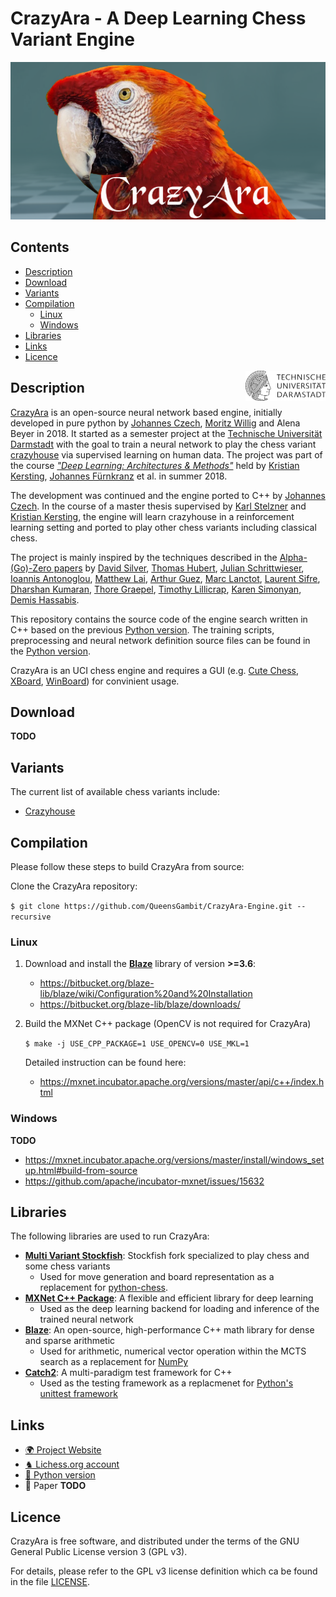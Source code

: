 # CrazyAra - A Deep Learning Chess Variant Engine
![CRAZYARA_LOGO](media/crazyara_logo_medium.png "rc")

## Contents
* [Description](#description)
* [Download](#download)
* [Variants](#variants)
* [Compilation](#compilation)
    * [Linux](#linux)
    * [Windows](#windows)
* [Libraries](#libraries)
* [Links](#links)
* [Licence](#licence)

<img align="right" src="media/TU_logo.png" width="128">

## Description

[CrazyAra](https://crazyara.org/) is an open-source neural network based engine, initially developed in pure python by [Johannes Czech](https://github.com/QueensGambit), [Moritz Willig](https://github.com/MoritzWillig) and Alena Beyer in 2018.
It started as a semester project at the [Technische Universität Darmstadt](https://www.tu-darmstadt.de/index.en.jsp) with the goal to train a neural network to play the chess variant [crazyhouse](https://en.wikipedia.org/wiki/Crazyhouse) via supervised learning on human data.
The project was part of the course [_"Deep Learning: Architectures & Methods"_](https://piazza.com/tu-darmstadt.de/summer2019/20001034iv/home) held by [Kristian Kersting](https://ml-research.github.io/people/kkersting/index.html), [Johannes Fürnkranz](http://www.ke.tu-darmstadt.de/staff/juffi) et al. in summer 2018.

The development was continued and the engine ported to C++ by [Johannes Czech](https://github.com/QueensGambit). In the course of a master thesis supervised by [Karl Stelzner](https://ml-research.github.io/people/kstelzner/) and [Kristian Kersting](https://ml-research.github.io/people/kkersting/index.html), the engine will learn crazyhouse in a reinforcement learning setting and ported to play other chess variants including classical chess.

The project is mainly inspired by the techniques described in the [Alpha-(Go)-Zero papers](https://arxiv.org/abs/1712.01815) by [David Silver](https://arxiv.org/search/cs?searchtype=author&query=Silver%2C+D), [Thomas Hubert](https://arxiv.org/search/cs?searchtype=author&query=Hubert%2C+T), [Julian Schrittwieser](https://arxiv.org/search/cs?searchtype=author&query=Schrittwieser%2C+J), [Ioannis Antonoglou](https://arxiv.org/search/cs?searchtype=author&query=Antonoglou%2C+I), [Matthew Lai](https://arxiv.org/search/cs?searchtype=author&query=Lai%2C+M), [Arthur Guez](https://arxiv.org/search/cs?searchtype=author&query=Guez%2C+A), [Marc Lanctot](https://arxiv.org/search/cs?searchtype=author&query=Lanctot%2C+M), [Laurent Sifre](https://arxiv.org/search/cs?searchtype=author&query=Sifre%2C+L), [Dharshan Kumaran](https://arxiv.org/search/cs?searchtype=author&query=Kumaran%2C+D), [Thore Graepel](https://arxiv.org/search/cs?searchtype=author&query=Graepel%2C+T), [Timothy Lillicrap](https://arxiv.org/search/cs?searchtype=author&query=Lillicrap%2C+T), [Karen Simonyan](https://arxiv.org/search/cs?searchtype=author&query=Simonyan%2C+K), [Demis Hassabis](https://arxiv.org/search/cs?searchtype=author&query=Hassabis%2C+D).

This repository contains the source code of the engine search written in C++ based on the previous [Python version](https://github.com/QueensGambit/CrazyAra).
The training scripts, preprocessing and neural network definition source files can be found in the [Python version](https://github.com/QueensGambit/CrazyAra).

CrazyAra is an UCI chess engine and requires a GUI (e.g. [Cute Chess](https://github.com/cutechess/cutechess), [XBoard](https://www.gnu.org/software/xboard/), [WinBoard](http://hgm.nubati.net/)) for convinient usage.

## Download
__TODO__

## Variants
The current list of available chess variants include:
* [Crazyhouse](https://lichess.org/variant/crazyhouse)

## Compilation

Please follow these steps to build CrazyAra from source:

Clone the CrazyAra repository:

```$ git clone https://github.com/QueensGambit/CrazyAra-Engine.git --recursive```

### Linux
1. Download and install the [**Blaze**](https://bitbucket.org/blaze-lib/blaze/src/master/) library of version **>=3.6**:
	* https://bitbucket.org/blaze-lib/blaze/wiki/Configuration%20and%20Installation
	* https://bitbucket.org/blaze-lib/blaze/downloads/

2. Build the MXNet C++ package (OpenCV is not required for CrazyAra)

   ```$ make -j USE_CPP_PACKAGE=1 USE_OPENCV=0 USE_MKL=1```
   
   Detailed instruction can be found here:
   	* https://mxnet.incubator.apache.org/versions/master/api/c++/index.html


### Windows
__TODO__
* https://mxnet.incubator.apache.org/versions/master/install/windows_setup.html#build-from-source
* https://github.com/apache/incubator-mxnet/issues/15632

## Libraries
The following libraries are used to run CrazyAra:

* [**Multi Variant Stockfish**](https://github.com/ddugovic/Stockfish): Stockfish fork specialized to play chess and some chess variants
	* Used for move generation and board representation as a replacement for [python-chess](https://github.com/niklasf/python-chess).
* [**MXNet C++ Package**](https://github.com/apache/incubator-mxnet/tree/master/cpp-package): A flexible and efficient library for deep learning
	* Used as the deep learning backend for loading and inference of the trained neural network
* [**Blaze**](https://bitbucket.org/blaze-lib/blaze/src/master/): An open-source, high-performance C++ math library for dense and sparse arithmetic
	* Used for arithmetic, numerical vector operation within the MCTS search as a replacement for [NumPy](https://numpy.org/)
* [**Catch2**](https://github.com/catchorg/Catch2): A multi-paradigm test framework for C++
	* Used as the testing framework as a replacmenet for [Python's unittest framework](https://docs.python.org/3/library/unittest.html)

## Links

* [:earth_africa: Project Website](https://crazyara.org/)
* [♞ Lichess.org account](https://lichess.org/@/CrazyAra/all)
* [:snake: Python version](https://github.com/QueensGambit/CrazyAra/)
* :notebook_with_decorative_cover: Paper __TODO__

## Licence

CrazyAra is free software, and distributed under the terms of the GNU General Public License version 3 (GPL v3).

For details, please refer to the GPL v3 license definition which ca be found in the file [LICENSE](https://github.com/QueensGambit/CrazyAraMCTS/blob/master/LICENSE).

